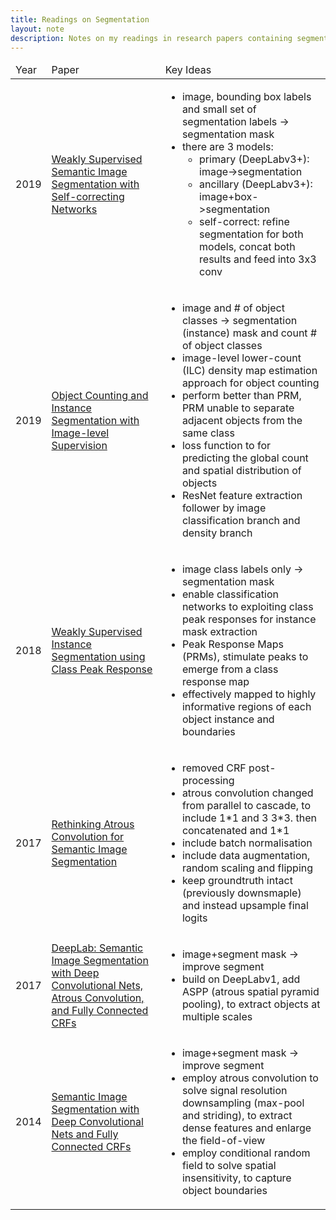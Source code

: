 ```yaml
---
title: Readings on Segmentation
layout: note
description: Notes on my readings in research papers containing segmentation
---
```


<table>
<thead><td>Year</td><td>Paper</td><td>Key Ideas</td></thead>
<tbody>

<tr>
  <td>2019</td>
  <td><a href="https://arxiv.org/abs/1811.07073">
    Weakly Supervised Semantic Image Segmentation with Self-correcting Networks
  </a></td>
  <td>
    <ul>
        <li>image, bounding box labels and small set of segmentation labels -> segmentation mask</li>
        <li>
            there are 3 models:
            <ul>
            <li>primary (DeepLabv3+): image->segmentation</li>
            <li>ancillary (DeepLabv3+): image+box->segmentation</li>
            <li>self-correct: refine segmentation for both models, concat both results and feed into 3x3 conv</li>
            </ul>
        </li>
    </ul>
  </td>
</tr>

<tr>
  <td>2019</td>
  <td><a href="http://openaccess.thecvf.com/content_CVPR_2019/html/Cholakkal_Object_Counting_and_Instance_Segmentation_With_Image-Level_Supervision_CVPR_2019_paper.html">
    Object Counting and Instance Segmentation with Image-level Supervision
  </a></td>
  <td>
    <ul>
        <li>image and # of object classes -> segmentation (instance) mask and count # of object classes</li>
        <li>image-level lower-count (ILC) density map estimation approach for object counting</li>
        <li>perform better than PRM, PRM unable to separate adjacent objects from the same class</li>
        <li>loss function to for predicting the global count and spatial distribution of objects</li>
        <li>ResNet feature extraction follower by image classification branch and density branch</li>
    </ul>
  </td>
</tr>

<tr>
  <td>2018</td>
  <td><a href="http://openaccess.thecvf.com/content_cvpr_2018/html/Zhou_Weakly_Supervised_Instance_CVPR_2018_paper.html">
    Weakly Supervised Instance Segmentation using Class Peak Response
  </a></td>
  <td>
    <ul>
        <li>image class labels only -> segmentation mask</li>
        <li>enable classification networks to exploiting class peak responses for instance mask extraction</li>
        <li>Peak Response Maps (PRMs), stimulate peaks to emerge from a class response map</li>
        <li>effectively mapped to highly informative regions of each object instance and boundaries</li>
    </ul>
  </td>
</tr>

<tr>
  <td>2017</td>
  <td><a href="https://arxiv.org/abs/1706.05587">
    Rethinking Atrous Convolution for Semantic Image Segmentation
  </a></td>
  <td>
    <ul>
        <li>removed CRF post-processing</li>
        <li>atrous convolution changed from parallel to cascade, to include 1*1 and 3 3*3. then concatenated and 1*1</li>
        <li>include batch normalisation</li>
        <li>include data augmentation, random scaling and flipping</li>
        <li>keep groundtruth intact (previously downsmaple) and instead upsample final logits</li>
    </ul>
  </td>
</tr>

<tr>
  <td>2017</td>
  <td><a href="https://ieeexplore.ieee.org/abstract/document/7913730/">
    DeepLab: Semantic Image Segmentation with Deep Convolutional Nets, Atrous Convolution, and Fully Connected CRFs
  </a></td>
  <td>
    <ul>
        <li>image+segment mask -> improve segment</li>
        <li>build on DeepLabv1, add ASPP (atrous spatial pyramid pooling), to extract objects at multiple scales</li>
    </ul>
  </td>
</tr>

<tr>
  <td>2014</td>
  <td><a href="https://arxiv.org/abs/1412.7062">
    Semantic Image Segmentation with Deep Convolutional Nets and Fully Connected CRFs
  </a></td>
  <td>
    <ul>
        <li>image+segment mask -> improve segment</li>
        <li>employ atrous convolution to solve signal resolution downsampling (max-pool and striding), to extract dense features and enlarge the field-of-view</li>
        <li>employ conditional random field to solve spatial insensitivity, to capture object boundaries</li>
    </ul>
  </td>
</tr>

</tbody>
</table>





